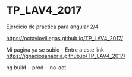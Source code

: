 # TP_LAV4_2017
Ejercicio de practica para angular 2/4


https://octaviovillegas.github.io/TP_LAV4_2017/

Mi pagina ya se subio - Entre a este link
https://ignaciosanabria.github.io/TP_LAV4_2017/

 ng build --prod --no-aot
